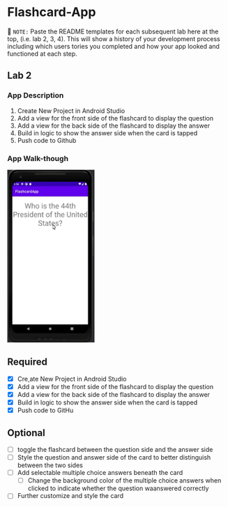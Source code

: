 # Flashcard-App


📝 `NOTE:` Paste the README templates for each subsequent lab here at the top, (i.e. lab 2, 3, 4). This will show a history of your development process including which users tories you completed and how your app looked and functioned at each step.

## Lab 2

### App Description
1. Create New Project in Android Studio
2. Add a view for the front side of the flashcard to display the question
3. Add a view for the back side of the flashcard to display the answer
4. Build in logic to show the answer side when the card is tapped
5. Push code to Github
### App Walk-though

<img src="https://github.com/KwakuBoat/Flashcard-App/blob/main/ezgif.com-gif-maker.gif" width=200><br>


## Required
- [X] Cre[
](https://recordit.co/QM2Eha2Tem)ate New Project in Android Studio
- [X] Add a view for the front side of the flashcard to display the question
- [X] Add a view for the back side of the flashcard to display the answer
- [X] Build in logic to show the answer side when the card is tapped
- [X] Push code to GitHu
## Optional
- [ ] toggle the flashcard between the question side and the answer side
- [ ] Style the question and answer side of the card to better distinguish between the two sides
- [ ] Add selectable multiple choice answers beneath the card
   - [ ] Change the background color of the multiple choice answers when clicked to indicate whether the question waanswered correctly
- [ ] Further customize and style the card
